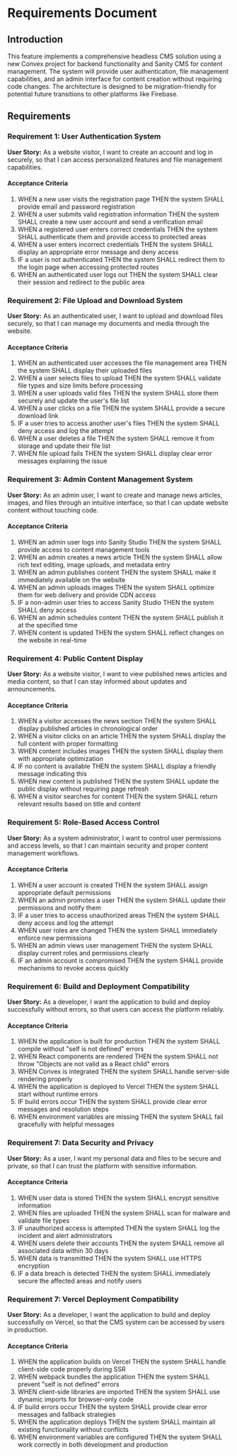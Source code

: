 # Requirements Document

## Introduction

This feature implements a comprehensive headless CMS solution using a new Convex project for backend functionality and Sanity CMS for content management. The system will provide user authentication, file management capabilities, and an admin interface for content creation without requiring code changes. The architecture is designed to be migration-friendly for potential future transitions to other platforms like Firebase.

## Requirements

### Requirement 1: User Authentication System

**User Story:** As a website visitor, I want to create an account and log in securely, so that I can access personalized features and file management capabilities.

#### Acceptance Criteria

1. WHEN a new user visits the registration page THEN the system SHALL provide email and password registration
2. WHEN a user submits valid registration information THEN the system SHALL create a new user account and send a verification email
3. WHEN a registered user enters correct credentials THEN the system SHALL authenticate them and provide access to protected areas
4. WHEN a user enters incorrect credentials THEN the system SHALL display an appropriate error message and deny access
5. IF a user is not authenticated THEN the system SHALL redirect them to the login page when accessing protected routes
6. WHEN an authenticated user logs out THEN the system SHALL clear their session and redirect to the public area

### Requirement 2: File Upload and Download System

**User Story:** As an authenticated user, I want to upload and download files securely, so that I can manage my documents and media through the website.

#### Acceptance Criteria

1. WHEN an authenticated user accesses the file management area THEN the system SHALL display their uploaded files
2. WHEN a user selects files to upload THEN the system SHALL validate file types and size limits before processing
3. WHEN a user uploads valid files THEN the system SHALL store them securely and update the user's file list
4. WHEN a user clicks on a file THEN the system SHALL provide a secure download link
5. IF a user tries to access another user's files THEN the system SHALL deny access and log the attempt
6. WHEN a user deletes a file THEN the system SHALL remove it from storage and update their file list
7. WHEN file upload fails THEN the system SHALL display clear error messages explaining the issue

### Requirement 3: Admin Content Management System

**User Story:** As an admin user, I want to create and manage news articles, images, and files through an intuitive interface, so that I can update website content without touching code.

#### Acceptance Criteria

1. WHEN an admin user logs into Sanity Studio THEN the system SHALL provide access to content management tools
2. WHEN an admin creates a news article THEN the system SHALL allow rich text editing, image uploads, and metadata entry
3. WHEN an admin publishes content THEN the system SHALL make it immediately available on the website
4. WHEN an admin uploads images THEN the system SHALL optimize them for web delivery and provide CDN access
5. IF a non-admin user tries to access Sanity Studio THEN the system SHALL deny access
6. WHEN an admin schedules content THEN the system SHALL publish it at the specified time
7. WHEN content is updated THEN the system SHALL reflect changes on the website in real-time

### Requirement 4: Public Content Display

**User Story:** As a website visitor, I want to view published news articles and media content, so that I can stay informed about updates and announcements.

#### Acceptance Criteria

1. WHEN a visitor accesses the news section THEN the system SHALL display published articles in chronological order
2. WHEN a visitor clicks on an article THEN the system SHALL display the full content with proper formatting
3. WHEN content includes images THEN the system SHALL display them with appropriate optimization
4. IF no content is available THEN the system SHALL display a friendly message indicating this
5. WHEN new content is published THEN the system SHALL update the public display without requiring page refresh
6. WHEN a visitor searches for content THEN the system SHALL return relevant results based on title and content

### Requirement 5: Role-Based Access Control

**User Story:** As a system administrator, I want to control user permissions and access levels, so that I can maintain security and proper content management workflows.

#### Acceptance Criteria

1. WHEN a user account is created THEN the system SHALL assign appropriate default permissions
2. WHEN an admin promotes a user THEN the system SHALL update their permissions and notify them
3. IF a user tries to access unauthorized areas THEN the system SHALL deny access and log the attempt
4. WHEN user roles are changed THEN the system SHALL immediately enforce new permissions
5. WHEN an admin views user management THEN the system SHALL display current roles and permissions clearly
6. IF an admin account is compromised THEN the system SHALL provide mechanisms to revoke access quickly

### Requirement 6: Build and Deployment Compatibility

**User Story:** As a developer, I want the application to build and deploy successfully without errors, so that users can access the platform reliably.

#### Acceptance Criteria

1. WHEN the application is built for production THEN the system SHALL compile without "self is not defined" errors
2. WHEN React components are rendered THEN the system SHALL not throw "Objects are not valid as a React child" errors
3. WHEN Convex is integrated THEN the system SHALL handle server-side rendering properly
4. WHEN the application is deployed to Vercel THEN the system SHALL start without runtime errors
5. IF build errors occur THEN the system SHALL provide clear error messages and resolution steps
6. WHEN environment variables are missing THEN the system SHALL fail gracefully with helpful messages

### Requirement 7: Data Security and Privacy

**User Story:** As a user, I want my personal data and files to be secure and private, so that I can trust the platform with sensitive information.

#### Acceptance Criteria

1. WHEN user data is stored THEN the system SHALL encrypt sensitive information
2. WHEN files are uploaded THEN the system SHALL scan for malware and validate file types
3. IF unauthorized access is attempted THEN the system SHALL log the incident and alert administrators
4. WHEN users delete their accounts THEN the system SHALL remove all associated data within 30 days
5. WHEN data is transmitted THEN the system SHALL use HTTPS encryption
6. IF a data breach is detected THEN the system SHALL immediately secure the affected areas and notify users

### Requirement 7: Vercel Deployment Compatibility

**User Story:** As a developer, I want the application to build and deploy successfully on Vercel, so that the CMS system can be accessed by users in production.

#### Acceptance Criteria

1. WHEN the application builds on Vercel THEN the system SHALL handle client-side code properly during SSR
2. WHEN webpack bundles the application THEN the system SHALL prevent "self is not defined" errors
3. WHEN client-side libraries are imported THEN the system SHALL use dynamic imports for browser-only code
4. IF build errors occur THEN the system SHALL provide clear error messages and fallback strategies
5. WHEN the application deploys THEN the system SHALL maintain all existing functionality without conflicts
6. WHEN environment variables are configured THEN the system SHALL work correctly in both development and production